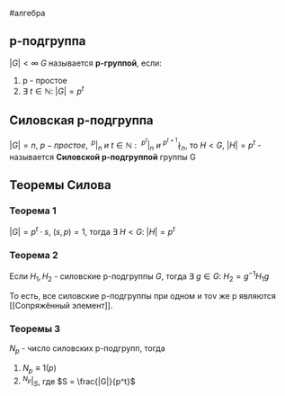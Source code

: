 #алгебра 
## p-подгруппа
$|G| < \infty$
$G$ называется **p-группой**, если:
1. p - простое
2. $\exists \ t \in \mathbb{N}: \ |G| = p^t$

## Силовская p-подгруппа
$|G| = n, \ p - простое, \ ^{p}|_{n} \ и \ t \in \mathbb{N}: \ ^{p^t}|_{n} \ и \ ^{p^{t + 1}}\nmid _n$, то
$H < G, \ |H| = p^t$ - называется **Силовской p-подгруппой** группы G

## Теоремы Силова
### Теорема 1
$|G| = p^t \cdot s, \ (s, p) = 1$, тогда $\exists \ H < G: \ |H| = p^t$

### Теорема 2
Если $H_1, H_2$ - силовские p-подгруппы $G$, тогда $\exists \ g \in G: \ H_2 = g^{-1}H_1g$

То есть, все силовские p-подгруппы при одном и тоv же p являются [[Сопряжённый элемент]].

### Теоремы 3
$N_p$ - число силовских p-подгрупп, тогда
1) $N_p \equiv 1 (p)$
2) $^{N_p}|_{S}$, где $S = \frac{|G|}{p^t}$